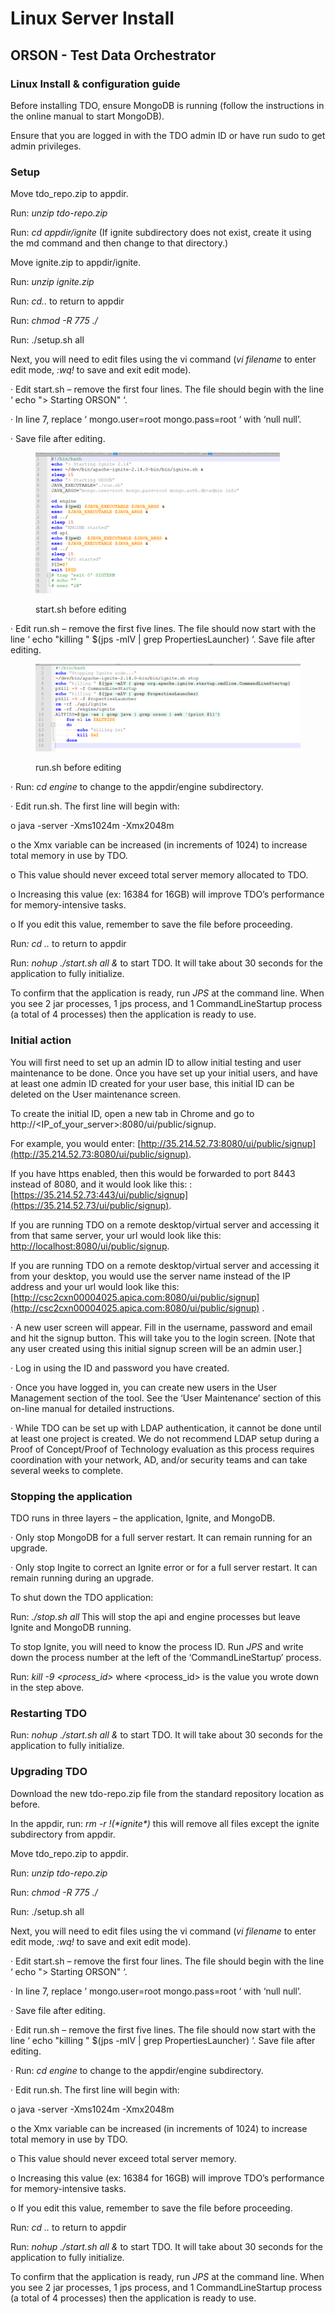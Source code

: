 # Linux Server Install

## ORSON - Test Data Orchestrator

### Linux Install & configuration guide&#x20;

&#x20;Before installing TDO, ensure MongoDB is running (follow the instructions in the online manual to start MongoDB).

Ensure that you are logged in with the TDO admin ID or have run sudo to get admin privileges.

### Setup

Move tdo\_repo.zip to appdir.

Run: _unzip tdo-repo.zip_

Run: _cd appdir/ignite_  (If ignite subdirectory does not exist, create it using the md command and then change to that directory.)

Move ignite.zip to appdir/ignite.

Run: _unzip ignite.zip_

Run: _cd.._ to return to appdir

Run: _chmod -R 775 ./_

Run:  ./setup.sh all

Next, you will need to edit files using the vi command (_vi_ _filename_ to enter edit mode, _:wq!_ to save and exit edit mode).

·       Edit start.sh – remove the first four lines. The file should begin with the line ‘ echo "> Starting ORSON" ‘.&#x20;

·       In line 7, replace ‘ mongo.user=root mongo.pass=root ‘ with ‘null null’.

·       Save file after editing.

<figure><img src="../../../.gitbook/assets/image (1) (5).png" alt=""><figcaption><p>start.sh before editing</p></figcaption></figure>

·       Edit run.sh – remove the first five lines.  The file should now start with the line ‘ echo "killing " $(jps -mlV | grep PropertiesLauncher) ‘.  Save file after editing.

<figure><img src="../../../.gitbook/assets/image (2) (5).png" alt=""><figcaption><p>run.sh before editing</p></figcaption></figure>

·       Run: _cd engine_   to change to the appdir/engine subdirectory.

·       Edit run.sh.  The first line will begin with:

o   java -server -Xms1024m -Xmx2048m

o   the Xmx variable can be increased (in increments of 1024) to increase total memory in use by TDO.

o   This value should never exceed total server memory allocated to TDO.

o   Increasing this value (ex: 16384 for 16GB) will improve TDO’s performance for memory-intensive tasks.

o   If you edit this value, remember to save the file before proceeding.

Ru&#x6E;_: cd .._  to return to appdir

Run: _nohup ./start.sh all &_   to start TDO.  It will take about 30 seconds for the application to fully initialize.&#x20;

To confirm that the application is ready, run _JPS_ at the command line.  When you see 2 jar processes, 1 jps process, and 1 CommandLineStartup process (a total of 4 processes) then the application is ready to use.

&#x20;

### Initial action&#x20;

You will first need to set up an admin ID to allow initial testing and user maintenance to be done.  Once you have set up your initial users, and have at least one admin ID created for your user base, this initial ID can be deleted on the User maintenance screen.

To create the initial ID, open a new tab in Chrome and go to http://\<IP\_of\_your\_server>:8080/ui/public/signup.

For example, you would enter: [http://35.214.52.73:8080/ui/public/signup](http://35.214.52.73:8080/ui/public/signup).

If you have https enabled, then this would be forwarded to port 8443 instead of 8080, and it would look like this: :[https://35.214.52.73:443/ui/public/signup](https://35.214.52.73/ui/public/signup).

&#x20;If you are running TDO on a remote desktop/virtual server and accessing it from that same server, your url would look like this:  [http://localhost:8080/ui/public/signup](http://localhost:8080/public/signup).

&#x20;If you are running TDO on a remote desktop/virtual server and accessing it from your desktop, you would use the server name instead of the IP address and your url would look like this: [http://csc2cxn00004025.apica.com:8080/ui/public/signup](http://csc2cxn00004025.apica.com:8080/ui/public/signup) .

·       A new user screen will appear.  Fill in the username, password and email and hit the signup button. This will take you to the login screen.  \[Note that any user created using this initial signup screen will be an admin user.]

·       Log in using the ID and password you have created.

·       Once you have logged in, you can create new users in the User Management section of the tool.  See the ‘User Maintenance’ section of this on-line manual for detailed instructions.

·       While TDO can be set up with LDAP authentication, it cannot be done until at least one project is created.  We do not recommend LDAP setup during a Proof of Concept/Proof of Technology evaluation as this process requires coordination with your network, AD, and/or security teams and can take several weeks to complete.

&#x20;

### Stopping the application

TDO runs in three layers – the application, Ignite, and MongoDB.

·       Only stop MongoDB for a full server restart.  It can remain running for an upgrade.

·       Only stop Ingite to correct an Ignite error or for a full server restart. It can remain running during an upgrade.

&#x20;To shut down the TDO application:

&#x20;Run: _./stop.sh all_   This will stop the api and engine processes but leave Ignite and MongoDB running.&#x20;

&#x20;To stop Ignite, you will need to know the process ID.  Run _JPS_ and write down the process number at the left of the ‘CommandLineStartup’ process.

&#x20;Run: _kill -9 \<process\_id>_  where \<process\_id> is the value you wrote down in the step above.

### &#x20;Restarting TDO

Run: _nohup ./start.sh all &_   to start TDO.  It will take about 30 seconds for the application to fully initialize.&#x20;

### &#x20;Upgrading TDO

Download the new tdo-repo.zip file from the standard repository location as before.

&#x20;In the appdir, run:  _rm -r !(\*ignite\*)_  this will remove all files except the ignite subdirectory from appdir.

&#x20;Move tdo\_repo.zip to appdir.

Run: _unzip tdo-repo.zip_

Run: _chmod -R 775 ./_

Run:  ./setup.sh all

Next, you will need to edit files using the vi command (_vi_ _filename_ to enter edit mode, _:wq!_ to save and exit edit mode).

·       Edit start.sh – remove the first four lines. The file should begin with the line ‘ echo "> Starting ORSON" ‘.  &#x20;

·       In line 7, replace ‘ mongo.user=root mongo.pass=root ‘ with ‘null null’.

·       Save file after editing.

·       Edit run.sh – remove the first five lines.  The file should now start with the line ‘ echo "killing " $(jps -mlV | grep PropertiesLauncher) ‘.  Save file after editing.

·       Run: _cd engine_   to change to the appdir/engine subdirectory.

·       Edit run.sh.  The first line will begin with:

o   java -server -Xms1024m -Xmx2048m

o   the Xmx variable can be increased (in increments of 1024) to increase total memory in use by TDO.

o   This value should never exceed total server memory.

o   Increasing this value (ex: 16384 for 16GB) will improve TDO’s performance for memory-intensive tasks.

o   If you edit this value, remember to save the file before proceeding.

Ru&#x6E;_: cd .._  to return to appdir

Run: _nohup ./start.sh all &_   to start TDO.  It will take about 30 seconds for the application to fully initialize.&#x20;

To confirm that the application is ready, run _JPS_ at the command line.  When you see 2 jar processes, 1 jps process, and 1 CommandLineStartup process (a total of 4 processes) then the application is ready to use.
